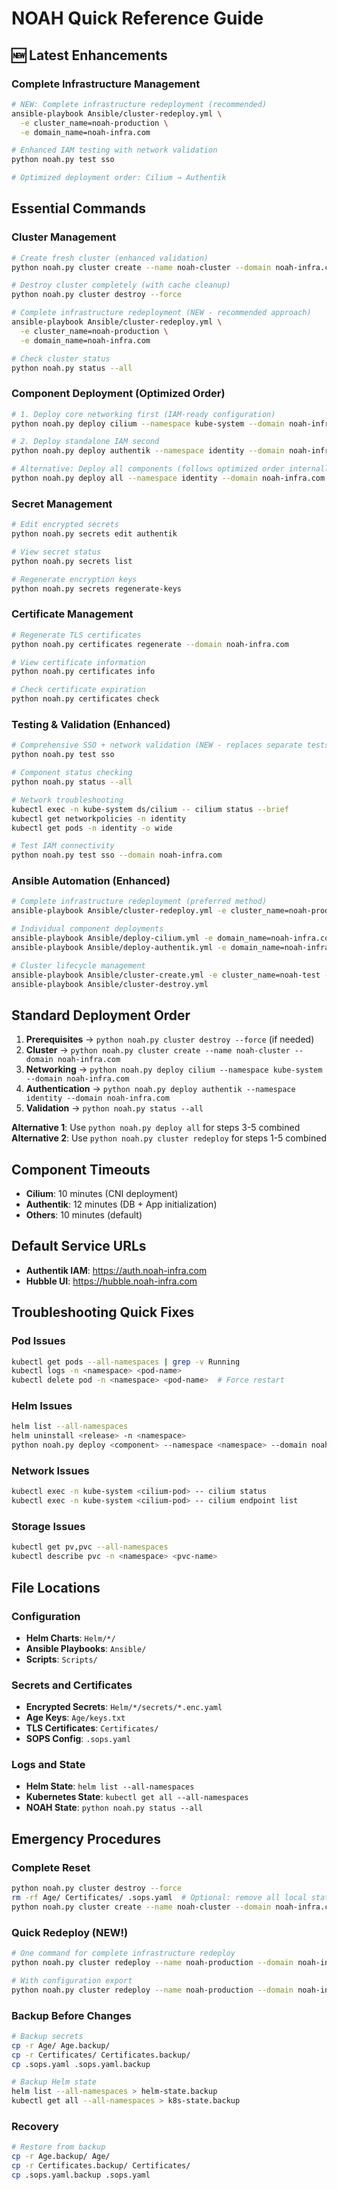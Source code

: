 # NOAH Quick Reference Guide

## 🆕 Latest Enhancements

### Complete Infrastructure Management
```bash
# NEW: Complete infrastructure redeployment (recommended)
ansible-playbook Ansible/cluster-redeploy.yml \
  -e cluster_name=noah-production \
  -e domain_name=noah-infra.com

# Enhanced IAM testing with network validation
python noah.py test sso

# Optimized deployment order: Cilium → Authentik
```

## Essential Commands

### Cluster Management
```bash
# Create fresh cluster (enhanced validation)
python noah.py cluster create --name noah-cluster --domain noah-infra.com

# Destroy cluster completely (with cache cleanup)
python noah.py cluster destroy --force

# Complete infrastructure redeployment (NEW - recommended approach)
ansible-playbook Ansible/cluster-redeploy.yml \
  -e cluster_name=noah-production \
  -e domain_name=noah-infra.com

# Check cluster status
python noah.py status --all
```

### Component Deployment (Optimized Order)
```bash
# 1. Deploy core networking first (IAM-ready configuration)
python noah.py deploy cilium --namespace kube-system --domain noah-infra.com

# 2. Deploy standalone IAM second
python noah.py deploy authentik --namespace identity --domain noah-infra.com

# Alternative: Deploy all components (follows optimized order internally)
python noah.py deploy all --namespace identity --domain noah-infra.com
```

### Secret Management
```bash
# Edit encrypted secrets
python noah.py secrets edit authentik

# View secret status
python noah.py secrets list

# Regenerate encryption keys
python noah.py secrets regenerate-keys
```

### Certificate Management
```bash
# Regenerate TLS certificates
python noah.py certificates regenerate --domain noah-infra.com

# View certificate information
python noah.py certificates info

# Check certificate expiration
python noah.py certificates check
```

### Testing & Validation (Enhanced)
```bash
# Comprehensive SSO + network validation (NEW - replaces separate tests)
python noah.py test sso

# Component status checking
python noah.py status --all

# Network troubleshooting
kubectl exec -n kube-system ds/cilium -- cilium status --brief
kubectl get networkpolicies -n identity
kubectl get pods -n identity -o wide

# Test IAM connectivity
python noah.py test sso --domain noah-infra.com
```

### Ansible Automation (Enhanced)
```bash
# Complete infrastructure redeployment (preferred method)
ansible-playbook Ansible/cluster-redeploy.yml -e cluster_name=noah-prod -e domain_name=noah-infra.com

# Individual component deployments
ansible-playbook Ansible/deploy-cilium.yml -e domain_name=noah-infra.com    # IAM-ready networking
ansible-playbook Ansible/deploy-authentik.yml -e domain_name=noah-infra.com # Standalone IAM

# Cluster lifecycle management
ansible-playbook Ansible/cluster-create.yml -e cluster_name=noah-test -e domain_name=noah-infra.com
ansible-playbook Ansible/cluster-destroy.yml
```

## Standard Deployment Order

1. **Prerequisites** → `python noah.py cluster destroy --force` (if needed)
2. **Cluster** → `python noah.py cluster create --name noah-cluster --domain noah-infra.com`
3. **Networking** → `python noah.py deploy cilium --namespace kube-system --domain noah-infra.com`
4. **Authentication** → `python noah.py deploy authentik --namespace identity --domain noah-infra.com`
6. **Validation** → `python noah.py status --all`

**Alternative 1**: Use `python noah.py deploy all` for steps 3-5 combined
**Alternative 2**: Use `python noah.py cluster redeploy` for steps 1-5 combined

## Component Timeouts

- **Cilium**: 10 minutes (CNI deployment)
- **Authentik**: 12 minutes (DB + App initialization)
- **Others**: 10 minutes (default)

## Default Service URLs

- **Authentik IAM**: https://auth.noah-infra.com
- **Hubble UI**: https://hubble.noah-infra.com

## Troubleshooting Quick Fixes

### Pod Issues
```bash
kubectl get pods --all-namespaces | grep -v Running
kubectl logs -n <namespace> <pod-name>
kubectl delete pod -n <namespace> <pod-name>  # Force restart
```

### Helm Issues
```bash
helm list --all-namespaces
helm uninstall <release> -n <namespace>
python noah.py deploy <component> --namespace <namespace> --domain noah-infra.com
```

### Network Issues
```bash
kubectl exec -n kube-system <cilium-pod> -- cilium status
kubectl exec -n kube-system <cilium-pod> -- cilium endpoint list
```

### Storage Issues
```bash
kubectl get pv,pvc --all-namespaces
kubectl describe pvc -n <namespace> <pvc-name>
```

## File Locations

### Configuration
- **Helm Charts**: `Helm/*/`
- **Ansible Playbooks**: `Ansible/`
- **Scripts**: `Scripts/`

### Secrets and Certificates
- **Encrypted Secrets**: `Helm/*/secrets/*.enc.yaml`
- **Age Keys**: `Age/keys.txt`
- **TLS Certificates**: `Certificates/`
- **SOPS Config**: `.sops.yaml`

### Logs and State
- **Helm State**: `helm list --all-namespaces`
- **Kubernetes State**: `kubectl get all --all-namespaces`
- **NOAH State**: `python noah.py status --all`

## Emergency Procedures

### Complete Reset
```bash
python noah.py cluster destroy --force
rm -rf Age/ Certificates/ .sops.yaml  # Optional: remove all local state
python noah.py cluster create --name noah-cluster --domain noah-infra.com
```

### Quick Redeploy (NEW!)
```bash
# One command for complete infrastructure redeploy
python noah.py cluster redeploy --name noah-production --domain noah-infra.com --force

# With configuration export
python noah.py cluster redeploy --name noah-production --domain noah-infra.com --config-file redeploy-config.yaml
```

### Backup Before Changes
```bash
# Backup secrets
cp -r Age/ Age.backup/
cp -r Certificates/ Certificates.backup/
cp .sops.yaml .sops.yaml.backup

# Backup Helm state
helm list --all-namespaces > helm-state.backup
kubectl get all --all-namespaces > k8s-state.backup
```

### Recovery
```bash
# Restore from backup
cp -r Age.backup/ Age/
cp -r Certificates.backup/ Certificates/
cp .sops.yaml.backup .sops.yaml
```
